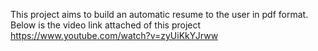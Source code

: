 This project aims to build an automatic resume to the user in pdf format. Below is the video link attached of this project
https://www.youtube.com/watch?v=zyUiKkYJrww
